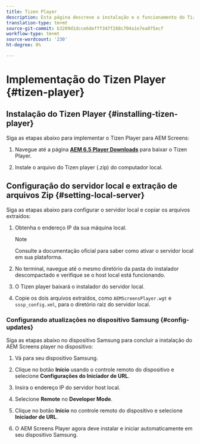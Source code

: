```yaml
---
title: Tizen Player
description: Esta página descreve a instalação e o funcionamento do Tizen Player.
translation-type: tm+mt
source-git-commit: b3209d1dcce6defff347f288c704a1e7ea075ecf
workflow-type: tm+mt
source-wordcount: '230'
ht-degree: 0%

---
```



# Implementação do Tizen Player {#tizen-player}

## Instalação do Tizen Player {#installing-tizen-player}

Siga as etapas abaixo para implementar o Tizen Player para AEM Screens:

1. Navegue até a página [**AEM 6.5 Player Downloads**](https://download.macromedia.com/screens/) para baixar o Tizen Player.

1. Instale o arquivo do Tizen player (.zip) do computador local.

## Configuração do servidor local e extração de arquivos Zip {#setting-local-server}

Siga as etapas abaixo para configurar o servidor local e copiar os arquivos extraídos:

1. Obtenha o endereço IP da sua máquina local.
   >[!NOTE]
   >Consulte a documentação oficial para saber como ativar o servidor local em sua plataforma.

1. No terminal, navegue até o mesmo diretório da pasta do instalador descompactado e verifique se o host local está funcionando.

1. O Tizen player baixará o instalador do servidor local.

1. Copie os dois arquivos extraídos, como `AEMScreensPlayer.wgt` e `sssp_config.xml`, para o diretório raiz do servidor local.

### Configurando atualizações no dispositivo Samsung {#config-updates}

Siga as etapas abaixo no dispositivo Samsung para concluir a instalação do AEM Screens player no dispositivo:

1. Vá para seu dispositivo Samsung.

1. Clique no botão **Início** usando o controle remoto do dispositivo e selecione **Configurações do Iniciador de URL**.

1. Insira o endereço IP do servidor host local.

1. Selecione **Remote** no **Developer Mode**.

1. Clique no botão **Início** no controle remoto do dispositivo e selecione **Iniciador de URL**.

1. O AEM Screens Player agora deve instalar e iniciar automaticamente em seu dispositivo Samsung.



